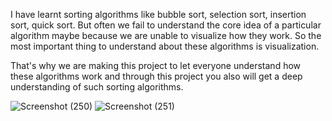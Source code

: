 I have learnt sorting algorithms like bubble sort, selection sort, insertion sort, quick sort. But often we fail to understand the core idea of a particular algorithm maybe because we are unable to visualize how they work. So the most important thing to understand about these algorithms is visualization.

That's why we are making this project to let everyone understand how these algorithms work and through this project you also will get a deep understanding of such sorting algorithms.

![Screenshot (250)](https://user-images.githubusercontent.com/47942129/135468548-8aa92f6a-e5eb-45b6-97f4-bc1888c18df1.png)
![Screenshot (251)](https://user-images.githubusercontent.com/47942129/135468480-bfbe5be5-b365-4929-a513-dc3d879da422.png)
